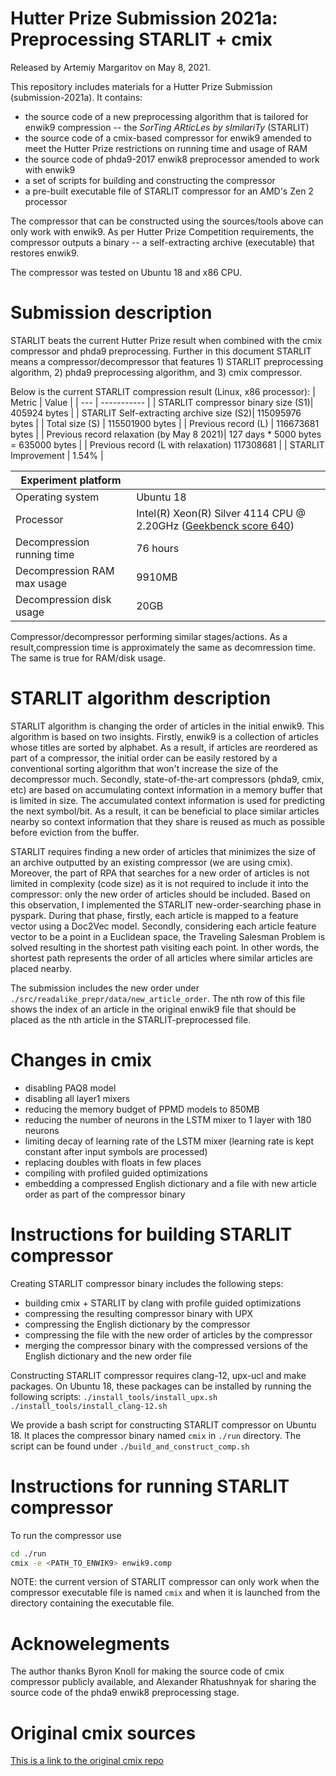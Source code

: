 # Hutter Prize Submission 2021a: Preprocessing STARLIT + cmix
Released by Artemiy Margaritov on May 8, 2021.

This repository includes materials for a Hutter Prize Submission (submission-2021a). It contains:
* the source code of a new preprocessing algorithm that is tailored for enwik9 compression -- the _SorTing ARticLes by sImilariTy_ (STARLIT)
* the source code of a cmix-based compressor for enwik9 amended to meet the Hutter Prize restrictions on running time and usage of RAM
* the source code of phda9-2017 enwik8 preprocessor amended to work with enwik9
* a set of scripts for building and constructing the compressor
* a pre-built executable file of STARLIT compressor for an AMD's Zen 2 processor

The compressor that can be constructed using the sources/tools above can only work with enwik9. As per Hutter Prize Competition requirements, the compressor outputs a binary -- a self-extracting archive (executable) that restores enwik9.

The compressor was tested on Ubuntu 18 and x86 CPU. 

# Submission description
STARLIT beats the current Hutter Prize result when combined with the cmix compressor and phda9 preprocessing. Further in this document STARLIT means a compressor/decompressor that features 1) STARLIT preprocessing algorithm, 2) phda9 preprocessing algorithm, and 3) cmix compressor.  

Below is the current STARLIT compression result (Linux, x86 processor):
| Metric | Value |
| --- | ----------- |
| STARLIT compressor binary size (S1)| 405924 bytes |
| STARLIT Self-extracting archive size (S2)| 115095976 bytes |
| Total size (S) | 115501900 bytes |
| Previous record (L) | 116673681 bytes |
| Previous record relaxation (by May 8 2021)| 127 days * 5000 bytes = 635000 bytes |
| Previous record (L with relaxation) 117308681 |
| STARLIT Improvement | 1.54% |

| Experiment platform |  |
| --- | ----------- |
| Operating system | Ubuntu 18 |
| Processor | Intel(R) Xeon(R) Silver 4114 CPU @ 2.20GHz ([Geekbenck score 640](https://browser.geekbench.com/processors/intel-xeon-silver-4114))
| Decompression running time | 76 hours |
| Decompression RAM max usage | 9910MB |
| Decompression disk usage | 20GB |

Compressor/decompressor performing similar stages/actions. As a result,compression time is approximately the same as decomression time. The same is true for RAM/disk usage. 

# STARLIT algorithm description
STARLIT algorithm is changing the order of articles in the initial enwik9. This algorithm is based on two insights. Firstly, enwik9 is a collection of articles whose titles are sorted by alphabet. As a result, if articles are reordered as part of a compressor, the initial order can be easily restored by a conventional sorting algorithm that won't increase the size of the decompressor much. Secondly, state-of-the-art compressors (phda9, cmix, etc) are based on accumulating context information in a memory buffer that is limited in size. The accumulated context information is used for predicting the next symbol/bit. As a result, it can be beneficial to place similar articles nearby so context information that they share is reused as much as possible before eviction from the buffer.

STARLIT requires finding a new order of articles that minimizes the size of an archive outputted by an existing compressor (we are using cmix). Moreover, the part of RPA that searches for a new order of articles is not limited in complexity (code size) as it is not required to include it into the compressor: only the new order of articles should be included. Based on this observation, I implemented the STARLIT new-order-searching phase in pyspark. During that phase, firstly, each article is mapped to a feature vector using a Doc2Vec model. Secondly, considering each article feature vector to be a point in a Euclidean space, the Traveling Salesman Problem is solved resulting in the shortest path visiting each point. In other words, the shortest path represents the order of all articles where similar articles are placed nearby. 

The submission includes the new order under `./src/readalike_prepr/data/new_article_order`. The nth row of this file shows the index of an article in the original enwik9 file that should be placed as the nth article in the STARLIT-preprocessed file. 

# Changes in cmix
* disabling PAQ8 model
* disabling all layer1 mixers
* reducing the memory budget of PPMD models to 850MB 
* reducing the number of neurons in the LSTM mixer to 1 layer with 180 neurons
* limiting decay of learning rate of the LSTM mixer (learning rate is kept constant after input symbols are processed)
* replacing doubles with floats in few places 
* compiling with profiled guided optimizations
* embedding a compressed English dictionary and a file with new article order as part of the compressor binary

# Instructions for building STARLIT compressor
Creating STARLIT compressor binary includes the following steps:
* building cmix + STARLIT by clang with profile guided optimizations
* compressing the resulting compressor binary with UPX
* compressing the English dictionary by the compressor
* compressing the file with the new order of articles by the compressor
* merging the compressor binary with the compressed versions of the English dictionary and the new order file 

Constructing STARLIT compressor requires clang-12, upx-ucl and make packages. On Ubuntu 18, these packages can be installed by running the following scripts:
`./install_tools/install_upx.sh`
`./install_tools/install_clang-12.sh`

We provide a bash script for constructing STARLIT compressor on Ubuntu 18. It places the compressor binary named `cmix` in `./run` directory. The script can be found under
`./build_and_construct_comp.sh`

# Instructions for running STARLIT compressor
To run the compressor use
```bash
cd ./run
cmix -e <PATH_TO_ENWIK9> enwik9.comp
```
NOTE: the current version of STARLIT compressor can only work when the compressor executable file is named `cmix` and when it is launched from the directory containing the executable file.

# Acknowelegments
The author thanks Byron Knoll for making the source code of cmix compressor publicly available, and Alexander Rhatushnyak for sharing the source code of the phda9 enwik8 preprocessing stage.

# Original cmix sources 
[This is a link to the original cmix repo](https://github.com/byronknoll/cmix)

